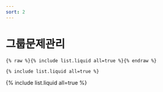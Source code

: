 ```yaml
---
sort: 2
---
```


# 그룹문제관리

```
{% raw %}{% include list.liquid all=true %}{% endraw %}

{% include list.liquid all=true %}
```

{% include list.liquid all=true %}
